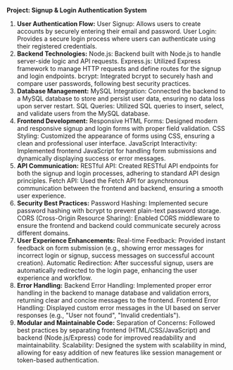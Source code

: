 **Project: Signup & Login Authentication System**
1. **User Authentication Flow:**
User Signup: Allows users to create accounts by securely entering their email and password.
User Login: Provides a secure login process where users can authenticate using their registered credentials.
2. **Backend Technologies:**
Node.js: Backend built with Node.js to handle server-side logic and API requests.
Express.js: Utilized Express framework to manage HTTP requests and define routes for the signup and login endpoints.
bcrypt: Integrated bcrypt to securely hash and compare user passwords, following best security practices.
3. **Database Management:**
MySQL Integration: Connected the backend to a MySQL database to store and persist user data, ensuring no data loss upon server restart.
SQL Queries: Utilized SQL queries to insert, select, and validate users from the MySQL database.
4. **Frontend Development:**
Responsive HTML Forms: Designed modern and responsive signup and login forms with proper field validation.
CSS Styling: Customized the appearance of forms using CSS, ensuring a clean and professional user interface.
JavaScript Interactivity: Implemented frontend JavaScript for handling form submissions and dynamically displaying success or error messages.
5. **API Communication:**
RESTful API: Created RESTful API endpoints for both the signup and login processes, adhering to standard API design principles.
Fetch API: Used the Fetch API for asynchronous communication between the frontend and backend, ensuring a smooth user experience.
6. **Security Best Practices:**
Password Hashing: Implemented secure password hashing with bcrypt to prevent plain-text password storage.
CORS (Cross-Origin Resource Sharing): Enabled CORS middleware to ensure the frontend and backend could communicate securely across different domains.
7. **User Experience Enhancements:**
Real-time Feedback: Provided instant feedback on form submission (e.g., showing error messages for incorrect login or signup, success messages on successful account creation).
Automatic Redirection: After successful signup, users are automatically redirected to the login page, enhancing the user experience and workflow.
8. **Error Handling:**
Backend Error Handling: Implemented proper error handling in the backend to manage database and validation errors, returning clear and concise messages to the frontend.
Frontend Error Handling: Displayed custom error messages in the UI based on server responses (e.g., "User not found", "Invalid credentials").
9. **Modular and Maintainable Code:**
Separation of Concerns: Followed best practices by separating frontend (HTML/CSS/JavaScript) and backend (Node.js/Express) code for improved readability and maintainability.
Scalability: Designed the system with scalability in mind, allowing for easy addition of new features like session management or token-based authentication.
